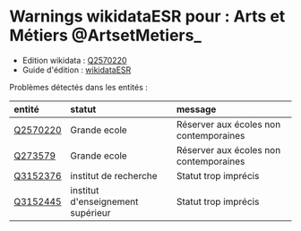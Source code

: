 Warnings wikidataESR pour : Arts et Métiers @ArtsetMetiers_
================

- Edition wikidata : [Q2570220](https://www.wikidata.org/wiki/Q2570220)
- Guide d'édition : [wikidataESR](https://github.com/cpesr/wikidataESR/)



Problèmes détectés dans les entités :

|entité                                             |statut                            |message                                |
|:--------------------------------------------------|:---------------------------------|:--------------------------------------|
|[Q2570220](https://www.wikidata.org/wiki/Q2570220) |Grande ecole                      |Réserver aux écoles non contemporaines |
|[Q273579](https://www.wikidata.org/wiki/Q273579)   |Grande ecole                      |Réserver aux écoles non contemporaines |
|[Q3152376](https://www.wikidata.org/wiki/Q3152376) |institut de recherche             |Statut trop imprécis                   |
|[Q3152445](https://www.wikidata.org/wiki/Q3152445) |institut d'enseignement supérieur |Statut trop imprécis                   |
